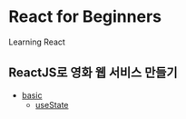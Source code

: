 # React for Beginners

Learning React

## ReactJS로 영화 웹 서비스 만들기

- [basic](NOTE.md#basic)
  - [useState](NOTE.md#usestate)
